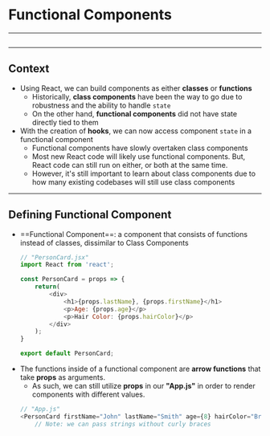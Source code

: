 # Functional Components
---
```toc
```
---

## Context
- Using React, we can build components as either **classes** or **functions**
	- Historically, **class components** have been the way to go due to robustness and the ability to handle `state`
	- On the other hand, **functional components** did not have state directly tied to them 
- With the creation of **hooks**, we can now access component `state` in a functional component
	- Functional components have slowly overtaken class components
	- Most new React code will likely use functional components. But, React code can still run on either, or both at the same time.
	- However, it's still important to learn about class components due to how many existing codebases will still use class components


---

## Defining Functional Component
- ==Functional Component==: a component that consists of functions instead of classes, dissimilar to Class Components
	```js
	// "PersonCard.jsx"
	import React from 'react';
	
	const PersonCard = props => {
		return(
			<div>
				<h1>{props.lastName}, {props.firstName}</h1>
				<p>Age: {props.age}</p>
				<p>Hair Color: {props.hairColor}</p>
			</div>
		);
	}
	
	export default PersonCard;
	```
- The functions inside of a functional component are **arrow functions** that take **props** as arguments.
	- As such, we can still utilize **props** in our **"App.js"** in order to render components with different values.
	```js
	// "App.js"
	<PersonCard firstName="John" lastName="Smith" age={8} hairColor="Brown" />
		// Note: we can pass strings without curly braces
	```